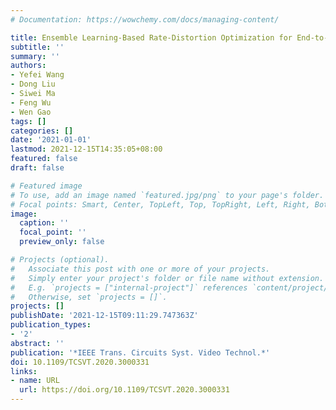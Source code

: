 ```yaml
---
# Documentation: https://wowchemy.com/docs/managing-content/

title: Ensemble Learning-Based Rate-Distortion Optimization for End-to-End Image Compression
subtitle: ''
summary: ''
authors:
- Yefei Wang
- Dong Liu
- Siwei Ma
- Feng Wu
- Wen Gao
tags: []
categories: []
date: '2021-01-01'
lastmod: 2021-12-15T14:35:05+08:00
featured: false
draft: false

# Featured image
# To use, add an image named `featured.jpg/png` to your page's folder.
# Focal points: Smart, Center, TopLeft, Top, TopRight, Left, Right, BottomLeft, Bottom, BottomRight.
image:
  caption: ''
  focal_point: ''
  preview_only: false

# Projects (optional).
#   Associate this post with one or more of your projects.
#   Simply enter your project's folder or file name without extension.
#   E.g. `projects = ["internal-project"]` references `content/project/deep-learning/index.md`.
#   Otherwise, set `projects = []`.
projects: []
publishDate: '2021-12-15T09:11:29.747363Z'
publication_types:
- '2'
abstract: ''
publication: '*IEEE Trans. Circuits Syst. Video Technol.*'
doi: 10.1109/TCSVT.2020.3000331
links:
- name: URL
  url: https://doi.org/10.1109/TCSVT.2020.3000331
---
```

